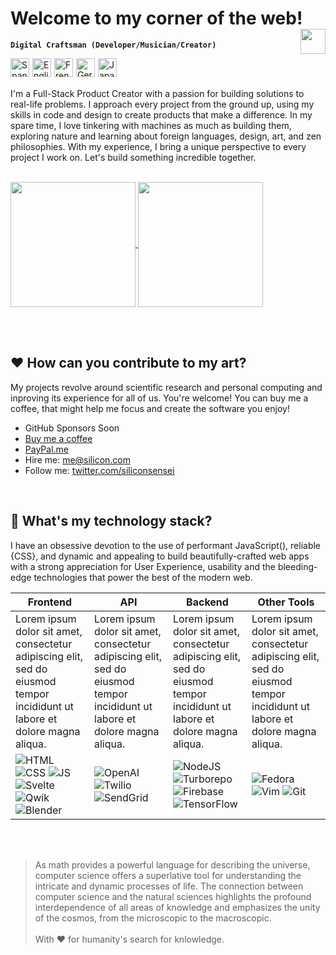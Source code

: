 <!-- Header -->
# Welcome to my corner of the web! <img align="right" height="40px" src="https://api.iconify.design/twemoji/flag-colombia.svg" />

**`Digital Craftsman (Developer/Musician/Creator)`**

<img alt="Spanish" align="left" height="30px" style="margin-right:5px;" src="https://api.iconify.design/twemoji/flag-spain.svg" />
<img alt="English" align="left" height="30px" style="margin-right:5px;" src="https://api.iconify.design/twemoji/flag-united-kingdom.svg" />
<img alt="French" align="left" height="30px" style="margin-right:5px;" src="https://api.iconify.design/twemoji/flag-france.svg" />
<img alt="German" align="left" height="30px" style="margin-right:5px;" src="https://api.iconify.design/twemoji/flag-germany.svg" />
<img alt="Japanese" align="left" height="30px" src="https://api.iconify.design/twemoji/flag-japan.svg" />

<br><br>

I'm a Full-Stack Product Creator with a passion for building solutions to real-life problems. I approach every project from the ground up, using my skills in code and design to create products that make a difference. In my spare time, I love tinkering with machines as much as building them, exploring nature and learning about foreign languages, design, art, and zen philosophies. With my experience, I bring a unique perspective to every project I work on. Let's build something incredible together.

<br>

<a href="https://github.com/anuraghazra/github-readme-stats">
  <img height=200 align="center" align="center" src="https://github-readme-stats.vercel.app/api?username=siliconsensei&show_icons=true&theme=midnight-purple" />
</a>
<a href="https://github.com/anuraghazra/convoychat">
  <img height=200 align="center" src="https://github-readme-stats.vercel.app/api/top-langs/?username=siliconsensei&layout=compact&card_width=32&theme=midnight-purple" />
</a>

<br><br>

## ❤️ How can you contribute to my art? 

My projects revolve around scientific research and personal computing and inproving its experience for all of us. You're welcome! You can buy me a coffee, that might help me focus and create the software you enjoy!

- GitHub Sponsors Soon
- [Buy me a coffee](https://www.buymeacoffee.com/)
- [PayPal.me](https://www.paypal.com/paypalme)
- Hire me: me@silicon.com
- Follow me: [twitter.com/siliconsensei](https://twitter.com/siliconsensei)

<br>

## 🧰 What's my technology stack?

I have an obsessive devotion to the use of performant JavaScript(), reliable {CSS}, and dynamic and appealing <HTML> to build beautifully-crafted web apps with a strong appreciation for User Experience, usability and the bleeding-edge technologies that power the best of the modern web.

| Frontend | API | Backend | Other Tools |
| --- | --- | --- | --- |
| Lorem ipsum dolor sit amet, consectetur adipiscing elit, sed do eiusmod tempor incididunt ut labore et dolore magna aliqua. | Lorem ipsum dolor sit amet, consectetur adipiscing elit, sed do eiusmod tempor incididunt ut labore et dolore magna aliqua. | Lorem ipsum dolor sit amet, consectetur adipiscing elit, sed do eiusmod tempor incididunt ut labore et dolore magna aliqua. | Lorem ipsum dolor sit amet, consectetur adipiscing elit, sed do eiusmod tempor incididunt ut labore et dolore magna aliqua. |
| ![HTML](https://api.iconify.design/vscode-icons/file-type-html.svg?height=30) ![CSS](https://api.iconify.design/vscode-icons/file-type-css.svg?height=30) ![JS](https://api.iconify.design/logos/javascript.svg?height=30) ![Svelte](https://api.iconify.design/logos/svelte-icon.svg?height=30) ![Qwik](https://api.iconify.design/logos/qwik-icon.svg?height=30) ![Blender](https://api.iconify.design/logos/blender.svg?height=30) | ![OpenAI](https://api.iconify.design/simple-icons/openai.svg?height=30&color=white) ![Twilio](https://api.iconify.design/logos/twilio-icon.svg?height=30) ![SendGrid](https://api.iconify.design/logos/sendgrid-icon.svg?height=30) | ![NodeJS](https://api.iconify.design/logos/nodejs-icon.svg?height=30) ![Turborepo](https://api.iconify.design/logos/turborepo-icon.svg?height=30) ![Firebase](https://api.iconify.design/logos/firebase.svg?height=30) ![TensorFlow](https://api.iconify.design/logos/tensorflow.svg?height=30) | ![Fedora](https://api.iconify.design/logos/fedora.svg?height=30) ![Vim](https://api.iconify.design/logos/vim.svg?height=30) ![Git](https://api.iconify.design/logos/git-icon.svg?height=30) |

<br><br>

> As math provides a powerful language for describing the universe, computer science offers a superlative tool for understanding the intricate and dynamic processes of life. The connection between computer science and the natural sciences highlights the profound interdependence of all areas of knowledge and emphasizes the unity of the cosmos, from the microscopic to the macroscopic.
> <br><br>
> With ❤️ for humanity's search for knlowledge.
